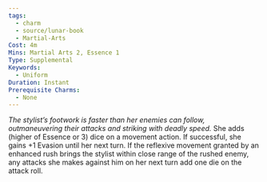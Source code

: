 ```yaml
---
tags:
  - charm
  - source/lunar-book
  - Martial-Arts
Cost: 4m
Mins: Martial Arts 2, Essence 1
Type: Supplemental
Keywords:
  - Uniform
Duration: Instant
Prerequisite Charms:
  - None
---
```

*The stylist’s footwork is faster than her enemies can follow, outmaneuvering their attacks and striking with deadly speed.* 
She adds (higher of Essence or 3) dice on a movement action. If successful, she gains +1 Evasion until her next turn. 
If the reflexive movement granted by an enhanced rush brings the stylist within close range of the rushed enemy, any attacks she makes against him on her next turn add one die on the attack roll.